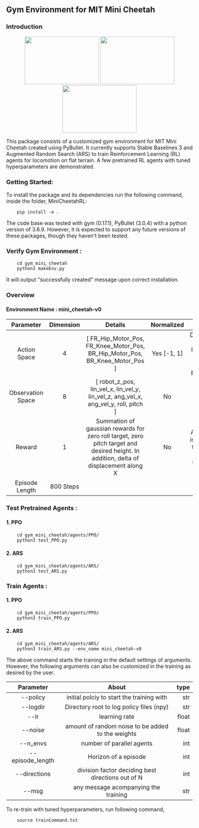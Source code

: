 ## Gym Environment for MIT Mini Cheetah
### Introduction
<p align="center">
   <img width="200" height="128" src="https://github.com/kartikpaigwar/MiniCheetahRL/blob/master/media/slow-trot.gif">
   <img width="200" height="128" src="https://github.com/kartikpaigwar/MiniCheetahRL/blob/master/media/jump-gait2.gif">
   <img width="200" height="128" src="https://github.com/kartikpaigwar/MiniCheetahRL/blob/master/media/fast-trot.gif">
</p>
This package consists of a customized gym environment for MIT Mini Cheetah created using PyBullet. It currently supports Stable Baselines 3 and Augmented Random Search (ARS) to train Reinforcement Learning (RL) agents for locomotion on flat terrain. A few pretrained RL agents with tuned hyperparameters are demonstrated.

### Getting Started:
To install the package and its dependencies run the following command, inside the folder, MiniCheetahRL:        
                
        pip install -e .

The code base was tested with gym (0.17.1), PyBullet (3.0.4) with a python version of 3.6.9. However, it is expected to support any future versions of these packages, though they haven't been tested.

### Verify Gym Environment :
        
        cd gym_mini_cheetah
        python3 makeEnv.py
It will output "successfully created" message upon correct installation.

### Overview
#### Environment Name : mini_cheetah-v0

| Parameter    |Dimension | Details| Normalized| Note |
|:------------:|:--------:|:------:|:------:|:--------:|
| Action Space  | 4 | [ FR_Hip_Motor_Pos, FR_Knee_Motor_Pos, BR_Hip_Motor_Pos, BR_Knee_Motor_Pos ]| Yes [-1, 1] | Diagonally opposite legs have same motor positions.|
| Observation Space | 8 | [ robot_z_pos, lin_vel_x, lin_vel_y, lin_vel_z, ang_vel_x, ang_vel_y, roll, pitch ] | No | None |
| Reward | 1 | Summation of gaussian rewards for zero roll target, zero pitch target and desired height. In addition, delta of displacement along X | No | A penality is added if the robot remains standstill|
| Episode Length | 800 Steps|


### Test Pretrained Agents :
#### 1. PPO
        
        cd gym_mini_cheetah/agents/PPO/
        python3 test_PPO.py

#### 2. ARS
        
        cd gym_mini_cheetah/agents/ARS/
        python3 test_ARS.py

### Train Agents :
#### 1. PPO
        
        cd gym_mini_cheetah/agents/PPO/
        python3 train_PPO.py

#### 2. ARS
        
        cd gym_mini_cheetah/agents/ARS/
        python3 train_ARS.py --env_name mini_cheetah-v0


The above command starts the training in the default settings of arguments. However, the following arguments can also be customized in the training as desired by the user.

| Parameter     |About        |  type |
|:-------------:|:-------------:| -----:|
|--policy      | initial polciy to start the training with|str|
| --logdir | Directory root to log policy files (npy)     |str |
| --lr | learning rate     |float |
| --noise | amount of random noise to be added to the weights|float |
| --n_envs | number of parallel agents | int | 
|--episode_length|Horizon of a episode|int |
| --directions | division factor deciding best directions out of N | int|
| --msg |any message acompanying the training|str |

To re-train with tuned hyperparameters, run following command,

        source trainCommand.txt

        
